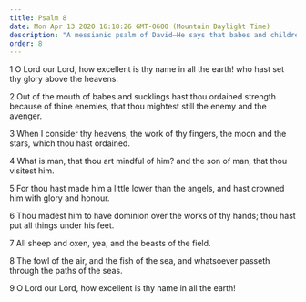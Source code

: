 ```yaml
---
title: Psalm 8
date: Mon Apr 13 2020 16:18:26 GMT-0600 (Mountain Daylight Time)
description: "A messianic psalm of David—He says that babes and children praise the Lord—He asks, What is man, that Thou art mindful of him?"
order: 8
---
```


1 O Lord our Lord, how excellent is thy name in all the earth! who hast set thy glory above the heavens.

2 Out of the mouth of babes and sucklings hast thou ordained strength because of thine enemies, that thou mightest still the enemy and the avenger.

3 When I consider thy heavens, the work of thy fingers, the moon and the stars, which thou hast ordained.

4 What is man, that thou art mindful of him? and the son of man, that thou visitest him.

5 For thou hast made him a little lower than the angels, and hast crowned him with glory and honour.

6 Thou madest him to have dominion over the works of thy hands; thou hast put all things under his feet.

7 All sheep and oxen, yea, and the beasts of the field.

8 The fowl of the air, and the fish of the sea, and whatsoever passeth through the paths of the seas.

9 O Lord our Lord, how excellent is thy name in all the earth!
